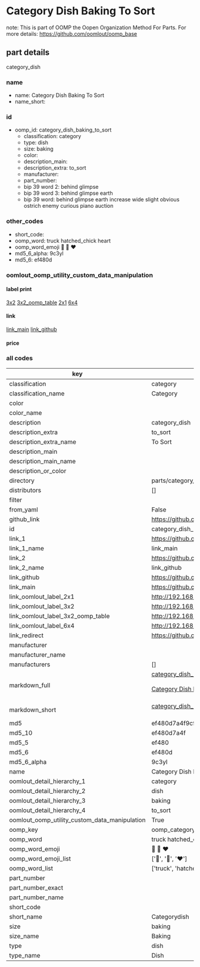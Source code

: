 # Category Dish Baking To Sort  

note: This is part of OOMP the Oopen Organization Method For Parts. For more details: https://github.com/oomlout/oomp_base

##  part details
  



category_dish



### name
* name: Category Dish Baking To Sort
* name_short: 
### id
* oomp_id: category_dish_baking_to_sort
  * classification: category
  * type: dish
  * size: baking
  * color: 
  * description_main: 
  * description_extra: to_sort
  * manufacturer: 
  * part_number: 
  * bip 39 word 2: behind glimpse
  * bip 39 word 3: behind glimpse earth
  * bip 39 word: behind glimpse earth increase wide slight obvious ostrich enemy curious piano auction

### other_codes
* short_code: 
* oomp_word: truck hatched_chick heart
* oomp_word_emoji :truck: :hatched_chick: :heart:
* md5_6_alpha: 9c3yl
* md5_6: ef480d






### oomlout_oomp_utility_custom_data_manipulation
#### label print
[3x2](http://192.168.1.245:1112/?label=oomp%209c3yl)
[3x2_oomp_table](http://192.168.1.108:1112/?label=oomp%209c3yl)
[2x1](http://192.168.1.242:1112/?label=oomp%209c3yl)
[6x4](http://192.168.1.55:1112/?label=oomp%209c3yl)    

#### link

[link_main](https://github.com/oomlout/oomlout_oomp_version_1_messy/tree/main/parts/category_dish_baking_to_sort) [link_github](https://github.com/oomlout/oomlout_oomp_version_1_messy/tree/main/parts/category_dish_baking_to_sort)                             

#### price







### all codes 
| key | value |  
| --- | --- |  
| classification | category |  
| classification_name | Category |  
| color |  |  
| color_name |  |  
| description | category_dish |  
| description_extra | to_sort |  
| description_extra_name | To Sort |  
| description_main |  |  
| description_main_name |  |  
| description_or_color |   |  
| directory | parts/category_dish_baking_to_sort |  
| distributors | [] |  
| filter |  |  
| from_yaml | False |  
| github_link | https://github.com/oomlout/oomlout_oomp_part_src/tree/main/parts/category_dish_baking_to_sort |  
| id | category_dish_baking_to_sort |  
| link_1 | https://github.com/oomlout/oomlout_oomp_version_1_messy/tree/main/parts/category_dish_baking_to_sort |  
| link_1_name | link_main |  
| link_2 | https://github.com/oomlout/oomlout_oomp_version_1_messy/tree/main/parts/category_dish_baking_to_sort |  
| link_2_name | link_github |  
| link_github | https://github.com/oomlout/oomlout_oomp_version_1_messy/tree/main/parts/category_dish_baking_to_sort |  
| link_main | https://github.com/oomlout/oomlout_oomp_version_1_messy/tree/main/parts/category_dish_baking_to_sort |  
| link_oomlout_label_2x1 | http://192.168.1.242:1112/?label=oomp%209c3yl |  
| link_oomlout_label_3x2 | http://192.168.1.245:1112/?label=oomp%209c3yl |  
| link_oomlout_label_3x2_oomp_table | http://192.168.1.108:1112/?label=oomp%209c3yl |  
| link_oomlout_label_6x4 | http://192.168.1.55:1112/?label=oomp%209c3yl |  
| link_redirect | https://github.com/oomlout/oomlout_oomp_version_1_messy/tree/main/parts/category_dish_baking_to_sort |  
| manufacturer |  |  
| manufacturer_name |  |  
| manufacturers | [] |  
| markdown_full | [category_dish_baking_to_sort](none)<br>[](none)<br>[Category Dish Baking To Sort](none)<br><br> |  
| markdown_short | [category_dish_baking_to_sort](none)<br><br> |  
| md5 | ef480d7a4f9cf3172efd572a8ad8c8a4 |  
| md5_10 | ef480d7a4f |  
| md5_5 | ef480 |  
| md5_6 | ef480d |  
| md5_6_alpha | 9c3yl |  
| name | Category Dish Baking To Sort |  
| oomlout_detail_hierarchy_1 | category |  
| oomlout_detail_hierarchy_2 | dish |  
| oomlout_detail_hierarchy_3 | baking |  
| oomlout_detail_hierarchy_4 | to_sort |  
| oomlout_oomp_utility_custom_data_manipulation | True |  
| oomp_key | oomp_category_dish_baking_to_sort |  
| oomp_word | truck hatched_chick heart |  
| oomp_word_emoji | :truck: :hatched_chick: :heart: |  
| oomp_word_emoji_list | [':truck:', ':hatched_chick:', ':heart:'] |  
| oomp_word_list | ['truck', 'hatched_chick', 'heart'] |  
| part_number |  |  
| part_number_exact |  |  
| part_number_name |  |  
| short_code |  |  
| short_name | Categorydish |  
| size | baking |  
| size_name | Baking |  
| type | dish |  
| type_name | Dish |  
